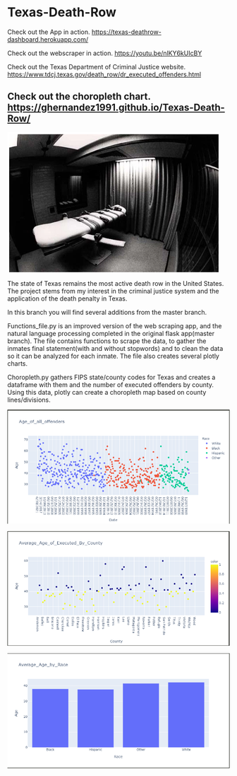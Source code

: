# Texas-Death-Row

Check out the App in action. 
https://texas-deathrow-dashboard.herokuapp.com/

Check out the webscraper in action. 
https://youtu.be/nlKY6kUIcBY

Check out the Texas Department of Criminal Justice website. 
https://www.tdcj.texas.gov/death_row/dr_executed_offenders.html


Check out the choropleth chart. 
https://ghernandez1991.github.io/Texas-Death-Row/
---------------------------------------------------------------------------------------------------------------------



![Alt text](image/table.png?raw=true "Optional Title")


The state of Texas remains the most active death row in the United States. The project stems from my interest in the criminal justice system and the application of the death penalty in Texas. 

In this branch you will find several additions from the master branch. 


Functions_file.py is an improved version of the web scraping app, and the natural language processing completed in the original flask app(master branch). 
The file contains functions to scrape the data, to gather the inmates final statement(with and without stopwords) and to clean the data so it can be analyzed for each inmate. The file also creates several plotly charts. 




Choropleth.py gathers FIPS state/county codes for Texas and creates a dataframe with them and the number of executed offenders by county. Using this data, plotly can create a choropleth map based on county lines/divisions. 






![Alt text](image/age_of_all_offenders.PNG?raw=true "Optional Title")



![Alt text](image/average_age_by_county.PNG?raw=true "Optional Title")





![Alt text](image/average_age_by_race.PNG?raw=true "Optional Title")


